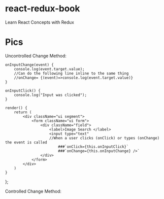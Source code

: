 # react-redux-book
 Learn React Concepts with Redux
 
 
 
 
 
 
 # Pics

Uncontrolled Change Method:

    onInputChange(event) {
        console.log(event.target.value);
        //Can do the following line inline to the same thing
        //onChange= {(event)=>console.log(event.target.value)}
    }

    onInputClick() {
        console.log("Input was clicked");
    }

    render() {
        return (
            <div className="ui segment">
                <form className="ui form">
                    <div className="field">
                        <label>Image Search </label>
                        <input type="text"
                        //When a user clicks (onClick) or types (onChange) the event is called 
                            ###`onClick={this.onInputClick}`
                            ###`onChange={this.onInputChange} />`
                    </div>
                </form>
            </div>
        )
    }
};

Controlled Change Method:



  

